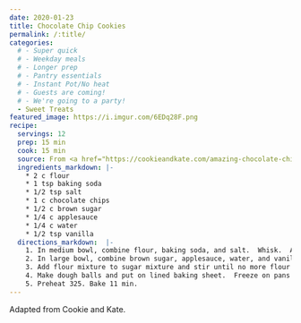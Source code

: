 ```yaml
---
date: 2020-01-23
title: Chocolate Chip Cookies
permalink: /:title/
categories:
  # - Super quick
  # - Weekday meals
  # - Longer prep
  # - Pantry essentials
  # - Instant Pot/No heat
  # - Guests are coming!
  # - We're going to a party!
  - Sweet Treats
featured_image: https://i.imgur.com/6EDq28F.png
recipe:
  servings: 12
  prep: 15 min
  cook: 15 min
  source: From <a href="https://cookieandkate.com/amazing-chocolate-chip-cookies/">Cookie and Kate</a>
  ingredients_markdown: |-
    * 2 c flour
    * 1 tsp baking soda
    * 1/2 tsp salt
    * 1 c chocolate chips
    * 1/2 c brown sugar
    * 1/4 c applesauce
    * 1/4 c water
    * 1/2 tsp vanilla
  directions_markdown:  |-
    1. In medium bowl, combine flour, baking soda, and salt.  Whisk.  Add chocolate chips and toss to coat.
    2. In large bowl, combine brown sugar, applesauce, water, and vanilla.  Whisk until mixture is smooth.
    3. Add flour mixture to sugar mixture and stir until no more flour is visible.
    4. Make dough balls and put on lined baking sheet.  Freeze on pans for 30 min or chill up to 24 hours in fridge.
    5. Preheat 325. Bake 11 min.
---
```

Adapted from Cookie and Kate.